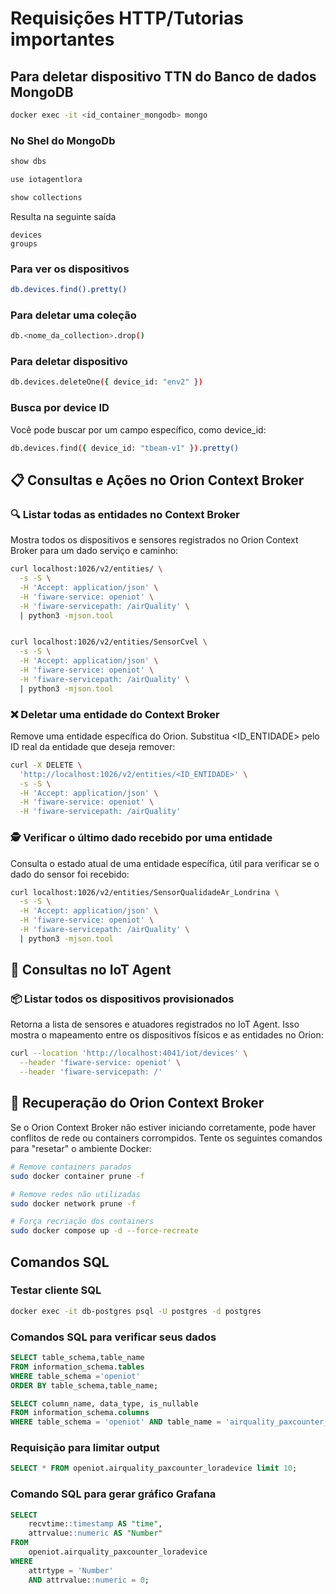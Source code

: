 # Requisições HTTP/Tutorias importantes

## Para deletar dispositivo TTN do Banco de dados MongoDB
```bash
docker exec -it <id_container_mongodb> mongo
```
### No Shel do MongoDb

```bash
show dbs
```
```bash
use iotagentlora
```
```bash
show collections
```
Resulta na seguinte saída
```console
devices
groups
```
### Para ver os dispositivos
```bash
db.devices.find().pretty()
```
### Para deletar uma coleção
```bash
db.<nome_da_collection>.drop()
```
### Para deletar dispositivo
```bash
db.devices.deleteOne({ device_id: "env2" })
```
### Busca por device ID
Você pode buscar por um campo específico, como device_id:
```bash
db.devices.find({ device_id: "tbeam-v1" }).pretty()
```

## 📋 Consultas e Ações no Orion Context Broker

### 🔍 Listar todas as entidades no Context Broker

Mostra todos os dispositivos e sensores registrados no Orion Context Broker para um dado serviço e caminho:

```bash
curl localhost:1026/v2/entities/ \
  -s -S \
  -H 'Accept: application/json' \
  -H 'fiware-service: openiot' \
  -H 'fiware-servicepath: /airQuality' \
  | python3 -mjson.tool


curl localhost:1026/v2/entities/SensorCvel \
  -s -S \
  -H 'Accept: application/json' \
  -H 'fiware-service: openiot' \
  -H 'fiware-servicepath: /airQuality' \
  | python3 -mjson.tool
```
### ❌ Deletar uma entidade do Context Broker

Remove uma entidade específica do Orion. Substitua <ID_ENTIDADE> pelo ID real da entidade que deseja remover:
```bash
curl -X DELETE \
  'http://localhost:1026/v2/entities/<ID_ENTIDADE>' \
  -s -S \
  -H 'Accept: application/json' \
  -H 'fiware-service: openiot' \
  -H 'fiware-servicepath: /airQuality'
```

### 🕵️ Verificar o último dado recebido por uma entidade
Consulta o estado atual de uma entidade específica, útil para verificar se o dado do sensor foi recebido:
```bash
curl localhost:1026/v2/entities/SensorQualidadeAr_Londrina \
  -s -S \
  -H 'Accept: application/json' \
  -H 'fiware-service: openiot' \
  -H 'fiware-servicepath: /airQuality' \
  | python3 -mjson.tool
```
## 📡 Consultas no IoT Agent

### 📦 Listar todos os dispositivos provisionados
Retorna a lista de sensores e atuadores registrados no IoT Agent. Isso mostra o mapeamento entre os dispositivos físicos e as entidades no Orion:
```bash
curl --location 'http://localhost:4041/iot/devices' \
  --header 'fiware-service: openiot' \
  --header 'fiware-servicepath: /'
```

## 🧹 Recuperação do Orion Context Broker
Se o Orion Context Broker não estiver iniciando corretamente, pode haver conflitos de rede ou containers corrompidos. Tente os seguintes comandos para "resetar" o ambiente Docker:
```bash
# Remove containers parados
sudo docker container prune -f

# Remove redes não utilizadas
sudo docker network prune -f

# Força recriação dos containers
sudo docker compose up -d --force-recreate
```

## Comandos SQL

### Testar cliente SQL
```sh
docker exec -it db-postgres psql -U postgres -d postgres
```


### Comandos SQL para verificar seus dados

```SQL
SELECT table_schema,table_name
FROM information_schema.tables
WHERE table_schema ='openiot'
ORDER BY table_schema,table_name;

SELECT column_name, data_type, is_nullable
FROM information_schema.columns
WHERE table_schema = 'openiot' AND table_name = 'airquality_paxcounter_loradevice';
```
### Requisição para limitar output
```SQL
SELECT * FROM openiot.airquality_paxcounter_loradevice limit 10;
```

### Comando SQL para gerar gráfico Grafana
```SQL
SELECT 
    recvtime::timestamp AS "time",   
    attrvalue::numeric AS "Number"  
FROM 
    openiot.airquality_paxcounter_loradevice
WHERE 
    attrtype = 'Number'        
    AND attrvalue::numeric = 0;
```

